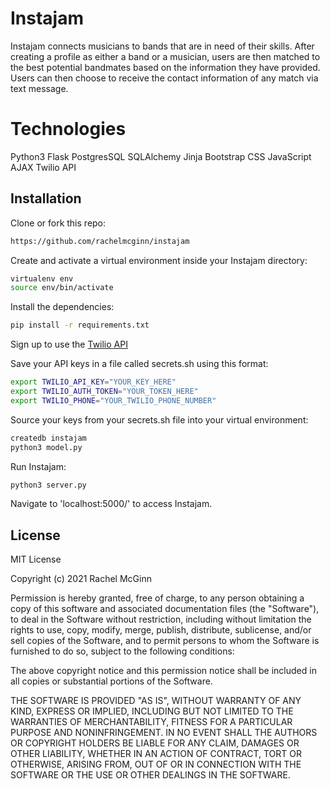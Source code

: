 # Instajam

Instajam connects musicians to bands that are in need of their skills. After creating a profile as either a band or a musician,  users are then matched to the best potential bandmates based on the information they have provided. Users can then choose to receive the contact information of any match via text message.


# Technologies 
Python3
Flask
PostgresSQL
SQLAlchemy
Jinja
Bootstrap
CSS
JavaScript
AJAX
Twilio API


## Installation


Clone or fork this repo:
```bash
https://github.com/rachelmcginn/instajam
```
Create and activate a virtual environment inside your Instajam directory:
```bash
virtualenv env
source env/bin/activate
```
Install the dependencies:
```bash
pip install -r requirements.txt
```

Sign up to use the [Twilio API](https://www.twilio.com/try-twilio)

Save your API keys in a file called secrets.sh using this format:
```bash
export TWILIO_API_KEY="YOUR_KEY_HERE"
export TWILIO_AUTH_TOKEN="YOUR_TOKEN_HERE"
export TWILIO_PHONE="YOUR_TWILIO_PHONE_NUMBER"
```
Source your keys from your secrets.sh file into your virtual environment:
```bash
createdb instajam
python3 model.py
```
Run Instajam:
```bash
python3 server.py
```

Navigate to 'localhost:5000/' to access Instajam.


## License
MIT License

Copyright (c) 2021 Rachel McGinn

Permission is hereby granted, free of charge, to any person obtaining a copy
of this software and associated documentation files (the "Software"), to deal
in the Software without restriction, including without limitation the rights
to use, copy, modify, merge, publish, distribute, sublicense, and/or sell
copies of the Software, and to permit persons to whom the Software is
furnished to do so, subject to the following conditions:

The above copyright notice and this permission notice shall be included in all
copies or substantial portions of the Software.

THE SOFTWARE IS PROVIDED "AS IS", WITHOUT WARRANTY OF ANY KIND, EXPRESS OR
IMPLIED, INCLUDING BUT NOT LIMITED TO THE WARRANTIES OF MERCHANTABILITY,
FITNESS FOR A PARTICULAR PURPOSE AND NONINFRINGEMENT. IN NO EVENT SHALL THE
AUTHORS OR COPYRIGHT HOLDERS BE LIABLE FOR ANY CLAIM, DAMAGES OR OTHER
LIABILITY, WHETHER IN AN ACTION OF CONTRACT, TORT OR OTHERWISE, ARISING FROM,
OUT OF OR IN CONNECTION WITH THE SOFTWARE OR THE USE OR OTHER DEALINGS IN THE
SOFTWARE.